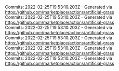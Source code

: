 Commits: 2022-02-25T19:53:10.203Z - Generated via https://github.com/marketplace/actions/artificial-grass
<br>
Commits: 2022-02-25T19:53:10.203Z - Generated via https://github.com/marketplace/actions/artificial-grass
<br>
Commits: 2022-02-25T19:53:10.203Z - Generated via https://github.com/marketplace/actions/artificial-grass
<br>
Commits: 2022-02-25T19:53:10.203Z - Generated via https://github.com/marketplace/actions/artificial-grass
<br>
Commits: 2022-02-25T19:53:10.203Z - Generated via https://github.com/marketplace/actions/artificial-grass
<br>
Commits: 2022-02-25T19:53:10.203Z - Generated via https://github.com/marketplace/actions/artificial-grass
<br>
